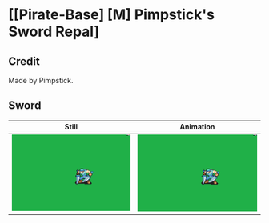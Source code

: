 # [\[Pirate-Base\] \[M\] Pimpstick's Sword Repal]

## Credit

Made by Pimpstick.
	
## Sword

| Still | Animation |
| :---: | :-------: |
| ![Sword still](./Sword_000.png) | ![Sword animation](./Sword.gif) |

